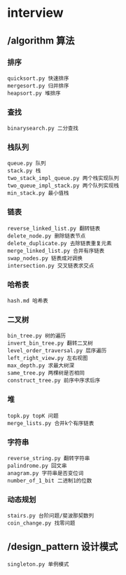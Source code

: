 # interview

## /algorithm 算法

### 排序
    quicksort.py 快速排序
    mergesort.py 归并排序
    heapsort.py 堆排序
    
### 查找
    binarysearch.py 二分查找
    
    
### 栈队列
    queue.py 队列
    stack.py 栈
    two_stack_impl_queue.py 两个栈实现队列
    two_queue_impl_stack.py 两个队列实现栈
    min_stack.py 最小值栈
    
### 链表  
    reverse_linked_list.py 翻转链表
    delete_node.py 删除链表节点
    delete_duplicate.py 去除链表重复元素
    merge_linked_list.py 合并有序链表
    swap_nodes.py 链表成对调换
    intersection.py 交叉链表求交点
    
### 哈希表
    hash.md 哈希表
    
### 二叉树
    bin_tree.py 树的遍历
    invert_bin_tree.py 翻转二叉树
    level_order_traversal.py 层序遍历
    left_right_view.py 左右视图
    max_depth.py 求最大树深
    same_tree.py 两棵树是否相同
    construct_tree.py 前序中序求后序
    
### 堆
    topk.py topK 问题
    merge_lists.py 合并k个有序链表
    
### 字符串
    reverse_string.py 翻转字符串
    palindrome.py 回文串
    anagram.py 字符串是否变位词
    number_of_1_bit 二进制1的位数
    
### 动态规划
    stairs.py 台阶问题/斐波那契数列
    coin_change.py 找零问题
    
## /design_pattern 设计模式
    singleton.py 单例模式
    


